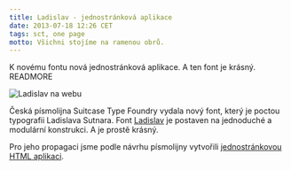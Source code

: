 ```yaml
---
title: Ladislav - jednostránková aplikace
date: 2013-07-18 12:26 CET
tags: sct, one page
motto: Všichni stojíme na ramenou obrů.
---
```


K novému fontu nová jednostránková aplikace. A ten font je krásný.
READMORE

![Ladislav na webu](/images/ladislav.suitcasetype.com.png)

Česká písmolijna Suitcase Type Foundry vydala nový font, který je poctou typografii Ladislava Sutnara. Font [Ladislav](http://www.suitcasetype.com/ladislav) je postaven na jednoduché a modulární konstrukci. A je prostě krásný.

Pro jeho propagaci jsme podle návrhu písmolijny vytvořili [jednostránkovou HTML aplikaci](http://ladislav.suitcasetype.com).
